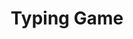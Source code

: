 ---
title: "Typing Game"
description: "A 2D typing-based action game built to improve reaction time and typing skills."
image:
    url: ""
    alt: ""
link: "https://github.com/mdoheny9/typing-game"
tags: ["c#", "game-dev"]
---